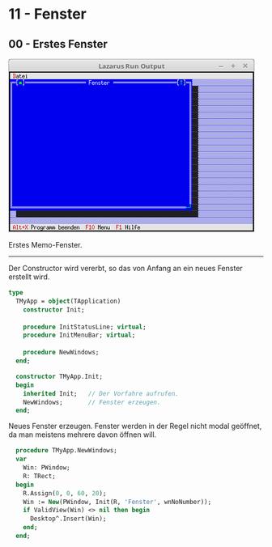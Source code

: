 # 11 - Fenster
## 00 - Erstes Fenster

![image.png](image.png)

Erstes Memo-Fenster.

---
Der Constructor wird vererbt, so das von Anfang an ein neues Fenster erstellt wird.

```pascal
type
  TMyApp = object(TApplication)
    constructor Init;

    procedure InitStatusLine; virtual;
    procedure InitMenuBar; virtual;

    procedure NewWindows;
  end;
```


```pascal
  constructor TMyApp.Init;
  begin
    inherited Init;   // Der Vorfahre aufrufen.
    NewWindows;       // Fenster erzeugen.
  end;
```

Neues Fenster erzeugen. Fenster werden in der Regel nicht modal geöffnet, da man meistens mehrere davon öffnen will.

```pascal
  procedure TMyApp.NewWindows;
  var
    Win: PWindow;
    R: TRect;
  begin
    R.Assign(0, 0, 60, 20);
    Win := New(PWindow, Init(R, 'Fenster', wnNoNumber));
    if ValidView(Win) <> nil then begin
      Desktop^.Insert(Win);
    end;
  end;
```


